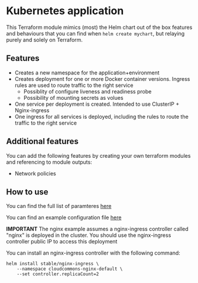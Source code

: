 # Kubernetes application

This Terraform module mimics (most) the Helm chart out of the box features and behaviours that you can find when ```helm create mychart```, but relaying purely and solely on Terraform.

## Features

* Creates a new namespace for the application+environment
* Creates deployment for one or more Docker container versions. Ingress rules are used to route traffic to the right service
  * Possiblity of configure liveness and readiness probe
  * Possibility of mounting secrets as volues
* One service per deployment is created. Intended to use ClusterIP + Nginx-ingress
* One ingress for all services is deployed, including the rules to route the traffic to the right service

## Additional features

You can add the following features by creating your own terraform modules and referencing to module outputs:

* Network policies

## How to use

You can find the full list of paramteres [here](variables.tf)

You can find an example configuration file [here](examples/nginx.tfvars)

**IMPORTANT**
The nginx example assumes a nginx-ingress controller called "nginx" is deployed in the cluster. You should use the nginx-ingress controller public IP to access this deployment

You can install an nginx-ingress controller with the following command:

```helm
helm install stable/nginx-ingress \
    --namespace cloudcommons-nginx-default \
    --set controller.replicaCount=2
```